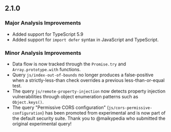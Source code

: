 ## 2.1.0

### Major Analysis Improvements

* Added support for TypeScript 5.9
* Added support for `import defer` syntax in JavaScript and TypeScript.

### Minor Analysis Improvements

* Data flow is now tracked through the `Promise.try` and `Array.prototype.with` functions.
* Query `js/index-out-of-bounds` no longer produces a false-positive when a strictly-less-than check overrides a previous less-than-or-equal test.
* The query `js/remote-property-injection` now detects property injection vulnerabilities through object enumeration patterns such as `Object.keys()`. 
* The query "Permissive CORS configuration" (`js/cors-permissive-configuration`) has been promoted from experimental and is now part of the default security suite. Thank you to @maikypedia who submitted the original experimental query!
